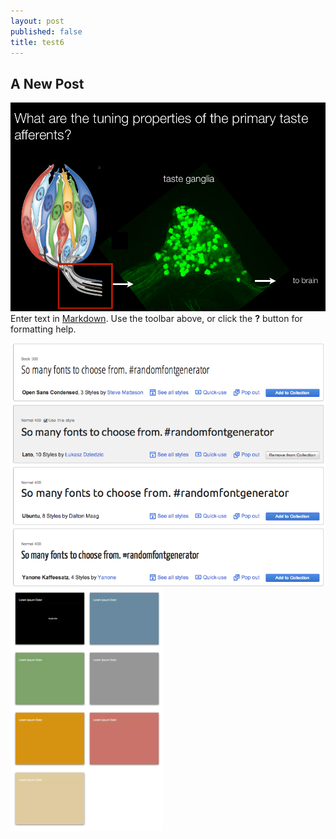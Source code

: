 ```yaml
---
layout: post
published: false
title: test6
---
```


## A New Post
![2013-03-23-helvetica-neue.png](/img/posts/2013-03-23-helvetica-neue.png)
Enter text in [Markdown](http://daringfireball.net/projects/markdown/). Use the toolbar above, or click the **?** button for formatting help.

![2013-02-23-googlewebfont.png](/img/posts/2013-02-23-googlewebfont.png)
![ge](/img/posts/2014-03-22-keynote-colors.png)
